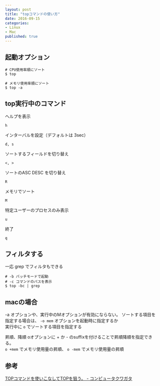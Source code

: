 ```yaml
---
layout: post
title: "topコマンドの使い方"
date: 2016-09-15
categories: 
- Linux
- Mac
published: true
---
```


## 起動オプション

	# CPU使用率順にソート
	$ top          

	# メモリ使用率順にソート
	$ top -a

## top実行中のコマンド

ヘルプを表示

	h

インターバルを設定（デフォルトは 3sec）

	d, s

ソートするフィールドを切り替え

	<, >

ソートのASC DESC を切り替え

	R

メモリでソート

	M

特定ユーザーのプロセスのみ表示

	u

終了

	q

## フィルタする

一応 grep でフィルタもできる

	# -b バッチモードで起動
	# -c コマンドのパスを表示
	$ top -bc | grep 


## macの場合
-a オプションや、実行中のMオプションが有効にならない。
ソートする項目を指定する場合は、 `-o mem` オプションを起動時に指定するか  
実行中に `o` でソートする項目を指定する  
  
昇順、降順
oオプションに + か - のsuffixを付けることで昇順降順を指定できる。  
`o +mem` でメモリ使用量の昇順、 `o -mem` でメモリ使用量の昇順

## 参考
[TOPコマンドを使いこなしてTOPを狙う。 - コンピュータクワガタ](http://kuwalab.hatenablog.jp/entry/20110124/p1)

